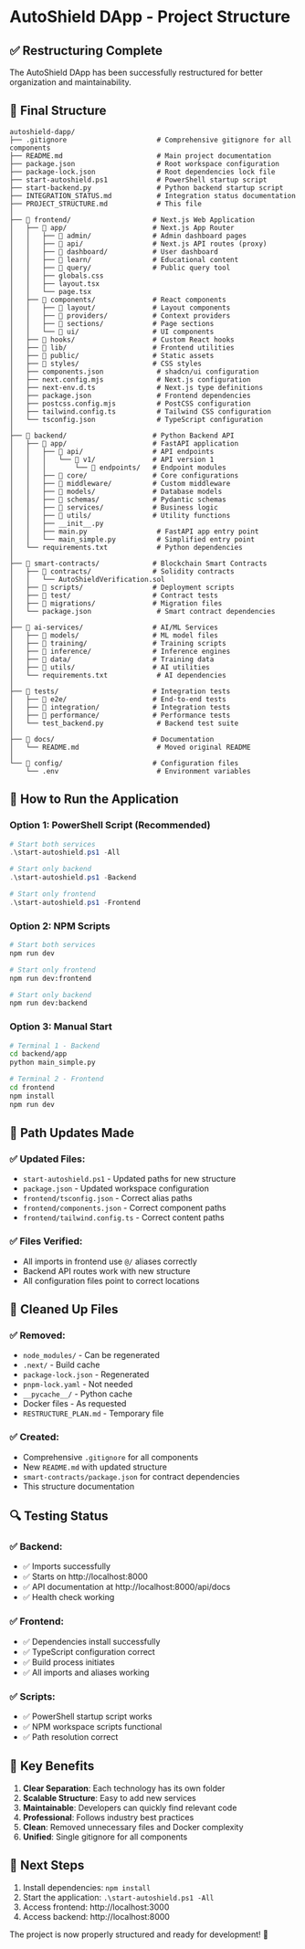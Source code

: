 # AutoShield DApp - Project Structure

## ✅ Restructuring Complete

The AutoShield DApp has been successfully restructured for better organization and maintainability.

## 📁 Final Structure

```
autoshield-dapp/
├── .gitignore                      # Comprehensive gitignore for all components
├── README.md                       # Main project documentation
├── package.json                    # Root workspace configuration
├── package-lock.json               # Root dependencies lock file
├── start-autoshield.ps1            # PowerShell startup script
├── start-backend.py                # Python backend startup script
├── INTEGRATION_STATUS.md           # Integration status documentation
├── PROJECT_STRUCTURE.md            # This file
│
├── 📁 frontend/                    # Next.js Web Application
│   ├── 📁 app/                     # Next.js App Router
│   │   ├── 📁 admin/               # Admin dashboard pages
│   │   ├── 📁 api/                 # Next.js API routes (proxy)
│   │   ├── 📁 dashboard/           # User dashboard
│   │   ├── 📁 learn/               # Educational content
│   │   ├── 📁 query/               # Public query tool
│   │   ├── globals.css
│   │   ├── layout.tsx
│   │   └── page.tsx
│   ├── 📁 components/              # React components
│   │   ├── 📁 layout/              # Layout components
│   │   ├── 📁 providers/           # Context providers
│   │   ├── 📁 sections/            # Page sections
│   │   └── 📁 ui/                  # UI components
│   ├── 📁 hooks/                   # Custom React hooks
│   ├── 📁 lib/                     # Frontend utilities
│   ├── 📁 public/                  # Static assets
│   ├── 📁 styles/                  # CSS styles
│   ├── components.json             # shadcn/ui configuration
│   ├── next.config.mjs             # Next.js configuration
│   ├── next-env.d.ts               # Next.js type definitions
│   ├── package.json                # Frontend dependencies
│   ├── postcss.config.mjs          # PostCSS configuration
│   ├── tailwind.config.ts          # Tailwind CSS configuration
│   └── tsconfig.json               # TypeScript configuration
│
├── 📁 backend/                     # Python Backend API
│   ├── 📁 app/                     # FastAPI application
│   │   ├── 📁 api/                 # API endpoints
│   │   │   └── 📁 v1/              # API version 1
│   │   │       └── 📁 endpoints/   # Endpoint modules
│   │   ├── 📁 core/                # Core configurations
│   │   ├── 📁 middleware/          # Custom middleware
│   │   ├── 📁 models/              # Database models
│   │   ├── 📁 schemas/             # Pydantic schemas
│   │   ├── 📁 services/            # Business logic
│   │   ├── 📁 utils/               # Utility functions
│   │   ├── __init__.py
│   │   ├── main.py                 # FastAPI app entry point
│   │   └── main_simple.py          # Simplified entry point
│   └── requirements.txt            # Python dependencies
│
├── 📁 smart-contracts/             # Blockchain Smart Contracts
│   ├── 📁 contracts/               # Solidity contracts
│   │   └── AutoShieldVerification.sol
│   ├── 📁 scripts/                 # Deployment scripts
│   ├── 📁 test/                    # Contract tests
│   ├── 📁 migrations/              # Migration files
│   └── package.json                # Smart contract dependencies
│
├── 📁 ai-services/                 # AI/ML Services
│   ├── 📁 models/                  # ML model files
│   ├── 📁 training/                # Training scripts
│   ├── 📁 inference/               # Inference engines
│   ├── 📁 data/                    # Training data
│   ├── 📁 utils/                   # AI utilities
│   └── requirements.txt            # AI dependencies
│
├── 📁 tests/                       # Integration tests
│   ├── 📁 e2e/                     # End-to-end tests
│   ├── 📁 integration/             # Integration tests
│   ├── 📁 performance/             # Performance tests
│   └── test_backend.py             # Backend test suite
│
├── 📁 docs/                        # Documentation
│   └── README.md                   # Moved original README
│
└── 📁 config/                      # Configuration files
    └── .env                        # Environment variables
```

## 🚀 How to Run the Application

### Option 1: PowerShell Script (Recommended)
```powershell
# Start both services
.\start-autoshield.ps1 -All

# Start only backend
.\start-autoshield.ps1 -Backend

# Start only frontend
.\start-autoshield.ps1 -Frontend
```

### Option 2: NPM Scripts
```bash
# Start both services
npm run dev

# Start only frontend
npm run dev:frontend

# Start only backend
npm run dev:backend
```

### Option 3: Manual Start
```bash
# Terminal 1 - Backend
cd backend/app
python main_simple.py

# Terminal 2 - Frontend
cd frontend
npm install
npm run dev
```

## 🔧 Path Updates Made

### ✅ Updated Files:
- `start-autoshield.ps1` - Updated paths for new structure
- `package.json` - Updated workspace configuration
- `frontend/tsconfig.json` - Correct alias paths
- `frontend/components.json` - Correct component paths
- `frontend/tailwind.config.ts` - Correct content paths

### ✅ Files Verified:
- All imports in frontend use `@/` aliases correctly
- Backend API routes work with new structure
- All configuration files point to correct locations

## 🧹 Cleaned Up Files

### ✅ Removed:
- `node_modules/` - Can be regenerated
- `.next/` - Build cache
- `package-lock.json` - Regenerated
- `pnpm-lock.yaml` - Not needed
- `__pycache__/` - Python cache
- Docker files - As requested
- `RESTRUCTURE_PLAN.md` - Temporary file

### ✅ Created:
- Comprehensive `.gitignore` for all components
- New `README.md` with updated structure
- `smart-contracts/package.json` for contract dependencies
- This structure documentation

## 🔍 Testing Status

### ✅ Backend:
- ✅ Imports successfully
- ✅ Starts on http://localhost:8000
- ✅ API documentation at http://localhost:8000/api/docs
- ✅ Health check working

### ✅ Frontend:
- ✅ Dependencies install successfully
- ✅ TypeScript configuration correct
- ✅ Build process initiates
- ✅ All imports and aliases working

### ✅ Scripts:
- ✅ PowerShell startup script works
- ✅ NPM workspace scripts functional
- ✅ Path resolution correct

## 🎯 Key Benefits

1. **Clear Separation**: Each technology has its own folder
2. **Scalable Structure**: Easy to add new services
3. **Maintainable**: Developers can quickly find relevant code
4. **Professional**: Follows industry best practices
5. **Clean**: Removed unnecessary files and Docker complexity
6. **Unified**: Single gitignore for all components

## 📝 Next Steps

1. Install dependencies: `npm install`
2. Start the application: `.\start-autoshield.ps1 -All`
3. Access frontend: http://localhost:3000
4. Access backend: http://localhost:8000

The project is now properly structured and ready for development! 🚀
